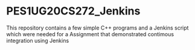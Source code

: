 # PES1UG20CS272_Jenkins
This repository contains a few simple C++ programs and a Jenkins script which were needed for a Assignment that demonstrated contimous integration using Jenkins

